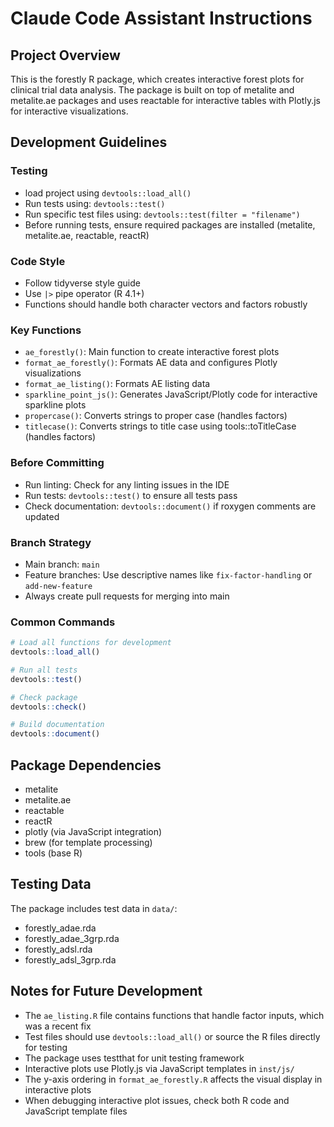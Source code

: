 # Claude Code Assistant Instructions

## Project Overview
This is the forestly R package, which creates interactive forest plots for clinical trial data analysis. The package is built on top of metalite and metalite.ae packages and uses reactable for interactive tables with Plotly.js for interactive visualizations.

## Development Guidelines

### Testing
- load project using `devtools::load_all()`
- Run tests using: `devtools::test()`
- Run specific test files using: `devtools::test(filter = "filename")`
- Before running tests, ensure required packages are installed (metalite, metalite.ae, reactable, reactR)

### Code Style
- Follow tidyverse style guide
- Use `|>` pipe operator (R 4.1+)
- Functions should handle both character vectors and factors robustly

### Key Functions
- `ae_forestly()`: Main function to create interactive forest plots
- `format_ae_forestly()`: Formats AE data and configures Plotly visualizations
- `format_ae_listing()`: Formats AE listing data
- `sparkline_point_js()`: Generates JavaScript/Plotly code for interactive sparkline plots
- `propercase()`: Converts strings to proper case (handles factors)
- `titlecase()`: Converts strings to title case using tools::toTitleCase (handles factors)

### Before Committing
- Run linting: Check for any linting issues in the IDE
- Run tests: `devtools::test()` to ensure all tests pass
- Check documentation: `devtools::document()` if roxygen comments are updated

### Branch Strategy
- Main branch: `main`
- Feature branches: Use descriptive names like `fix-factor-handling` or `add-new-feature`
- Always create pull requests for merging into main

### Common Commands
```r
# Load all functions for development
devtools::load_all()

# Run all tests
devtools::test()

# Check package
devtools::check()

# Build documentation
devtools::document()
```

## Package Dependencies
- metalite
- metalite.ae
- reactable
- reactR
- plotly (via JavaScript integration)
- brew (for template processing)
- tools (base R)

## Testing Data
The package includes test data in `data/`:
- forestly_adae.rda
- forestly_adae_3grp.rda
- forestly_adsl.rda
- forestly_adsl_3grp.rda

## Notes for Future Development
- The `ae_listing.R` file contains functions that handle factor inputs, which was a recent fix
- Test files should use `devtools::load_all()` or source the R files directly for testing
- The package uses testthat for unit testing framework
- Interactive plots use Plotly.js via JavaScript templates in `inst/js/`
- The y-axis ordering in `format_ae_forestly.R` affects the visual display in interactive plots
- When debugging interactive plot issues, check both R code and JavaScript template files